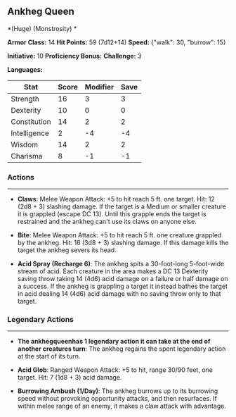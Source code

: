 ## Ankheg Queen
*(Huge) (Monstrosity) *

**Armor Class:** 14
**Hit Points:** 59 (7d12+14)
**Speed:** {"walk": 30, "burrow": 15}

**Initiative:** 10
**Proficiency Bonus:**
**Challenge:** 3

**Languages:** 



| Stat | Score | Modifier | Save |
| ---- | ---- | ---- | ---- |
| Strength | 16 | 3 | 3 |
| Dexterity | 10 | 0 | 0 |
| Constitution | 14 | 2 | 2 |
| Intelligence | 2 | -4 | -4 |
| Wisdom | 14 | 2 | 2 |
| Charisma | 8 | -1 | -1 |

### Actions
 --- 
- **Claws**: Melee Weapon Attack: +5 to hit  reach 5 ft.  one target. Hit: 12 (2d8 + 3) slashing damage. If the target is a Medium or smaller creature  it is grappled (escape DC 13). Until this grapple ends  the target is restrained  and the ankheg can't use its claws on anyone else.

- **Bite**: Melee Weapon Attack: +5 to hit  reach 5 ft.  one creature grappled by the ankheg. Hit: 16 (3d8 + 3) slashing damage. If this damage kills the target  the ankheg severs its head.

- **Acid Spray (Recharge 6)**: The ankheg spits a 30-foot-long  5-foot-wide stream of acid. Each creature in the area makes a DC 13 Dexterity saving throw  taking 14 (4d6) acid damage on a failure or half damage on a success. If the ankheg is grappling a target  it instead bathes the target in acid  dealing 14 (4d6) acid damage with no saving throw only to that target.

### Legendary Actions
 --- 
- **The ankhegqueenhas 1 legendary action it can take at the end of another creatures turn**: The ankheg regains the spent legendary action at the start of its turn.

- **Acid Glob**: Ranged Weapon Attack: +5 to hit, range 30/90 feet, one target. Hit: 7 (1d8 + 3) acid damage.

- **Burrowing Ambush (1/Day)**: The ankheg burrows up to its burrowing speed without provoking opportunity attacks, and then resurfaces. If within melee range of an enemy, it makes a claw attack with advantage.


